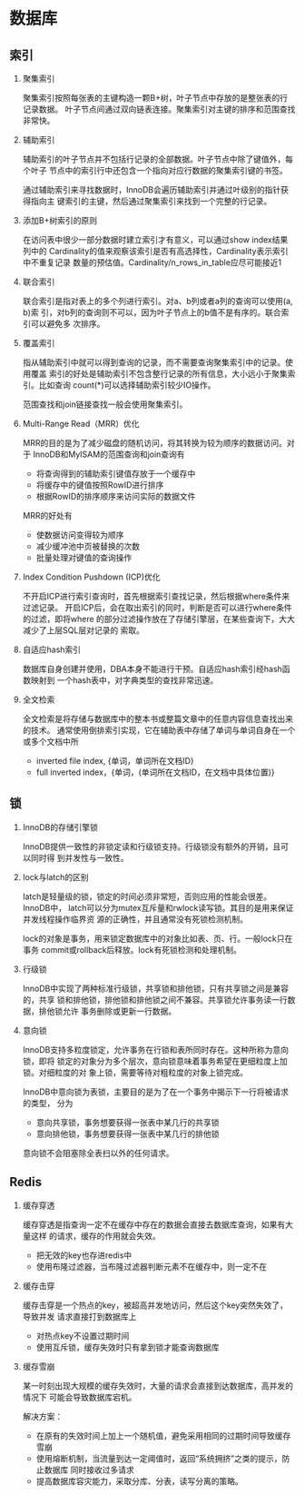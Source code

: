 # 数据库

## 索引

1. 聚集索引

    聚集索引按照每张表的主键构造一颗B+树，叶子节点中存放的是整张表的行记录数据。
    叶子节点间通过双向链表连接。聚集索引对主键的排序和范围查找非常快。

1. 辅助索引

    辅助索引的叶子节点并不包括行记录的全部数据。叶子节点中除了键值外，每个叶子
    节点中的索引行中还包含一个指向对应行数据的聚集索引键的书签。

    通过辅助索引来寻找数据时，InnoDB会遍历辅助索引并通过叶级别的指针获得指向主
    键索引的主键，然后通过聚集索引来找到一个完整的行记录。

1. 添加B+树索引的原则

    在访问表中很少一部分数据时建立索引才有意义，可以通过show index结果列中的
    Cardinality的值来观察该索引是否有高选择性，Cardinality表示索引中不重复记录
    数量的预估值。Cardinality/n_rows_in_table应尽可能接近1

1. 联合索引

    联合索引是指对表上的多个列进行索引。对a、b列或者a列的查询可以使用(a, b)索
    引，对b列的查询则不可以，因为叶子节点上的b值不是有序的。联合索引可以避免多
    次排序。

1. 覆盖索引

    指从辅助索引中就可以得到查询的记录，而不需要查询聚集索引中的记录。使用覆盖
    索引的好处是辅助索引不包含整行记录的所有信息，大小远小于聚集索引。比如查询
    count(*)可以选择辅助索引较少IO操作。

    范围查找和join链接查找一般会使用聚集索引。

1. Multi-Range Read（MRR）优化

    MRR的目的是为了减少磁盘的随机访问，将其转换为较为顺序的数据访问。对于
    InnoDB和MyISAM的范围查询和join查询有

    - 将查询得到的辅助索引键值存放于一个缓存中
    - 将缓存中的键值按照RowID进行排序
    - 根据RowID的排序顺序来访问实际的数据文件

    MRR的好处有

    - 使数据访问变得较为顺序
    - 减少缓冲池中页被替换的次数
    - 批量处理对键值的查询操作

1. Index Condition Pushdown (ICP)优化

    不开启ICP进行索引查询时，首先根据索引查找记录，然后根据where条件来过滤记录。
    开启ICP后，会在取出索引的同时，判断是否可以进行where条件的过滤，即将where
    的部分过滤操作放在了存储引擎层，在某些查询下，大大减少了上层SQL层对记录的
    索取。

1. 自适应hash索引

    数据库自身创建并使用，DBA本身不能进行干预。自适应hash索引经hash函数映射到
    一个hash表中，对字典类型的查找非常迅速。

1. 全文检索

    全文检索是将存储与数据库中的整本书或整篇文章中的任意内容信息查找出来的技术。
    通常使用倒排索引实现，它在辅助表中存储了单词与单词自身在一个或多个文档中所

    - inverted file index, {单词，单词所在文档ID}
    - full inverted index，{单词，(单词所在文档ID，在文档中具体位置)}

## 锁

1. InnoDB的存储引擎锁

    InnoDB提供一致性的非锁定读和行级锁支持。行级锁没有额外的开销，且可以同时得
    到并发性与一致性。

1. lock与latch的区别

    latch是轻量级的锁，锁定的时间必须非常短，否则应用的性能会很差。InnoDB中，
    latch可以分为mutex互斥量和rwlock读写锁。其目的是用来保证并发线程操作临界资
    源的正确性，并且通常没有死锁检测机制。

    lock的对象是事务，用来锁定数据库中的对象比如表、页、行。一般lock只在事务
    commit或rollback后释放。lock有死锁检测和处理机制。

1. 行级锁

    InnoDB中实现了两种标准行级锁，共享锁和排他锁，只有共享锁之间是兼容的，共享
    锁和排他锁，排他锁和排他锁之间不兼容。共享锁允许事务读一行数据，排他锁允许
    事务删除或更新一行数据。

1. 意向锁

    InnoDB支持多粒度锁定，允许事务在行锁和表所同时存在。这种所称为意向锁，即将
    锁定的对象分为多个层次，意向锁意味着事务希望在更细粒度上加锁。对细粒度的对
    象上锁，需要等待对粗粒度的对象上锁完成。

    InnoDB中意向锁为表锁，主要目的是为了在一个事务中揭示下一行将被请求的类型，
    分为

    - 意向共享锁，事务想要获得一张表中某几行的共享锁
    - 意向排他锁，事务想要获得一张表中某几行的排他锁

    意向锁不会阻塞除全表扫以外的任何请求。

## Redis

1. 缓存穿透

    缓存穿透是指查询一定不在缓存中存在的数据会直接去数据库查询，如果有大量这样
    的请求，缓存的作用就会失效。

    - 把无效的key也存进redis中
    - 使用布隆过滤器，当布隆过滤器判断元素不在缓存中，则一定不在

1. 缓存击穿

    缓存击穿是一个热点的key，被超高并发地访问，然后这个key突然失效了，导致并发
    请求直接打到数据库上

    - 对热点key不设置过期时间
    - 使用互斥锁，缓存失效时只有拿到锁才能查询数据库

1. 缓存雪崩

    某一时刻出现大规模的缓存失效时，大量的请求会直接到达数据库，高并发的情况下
    可能会导致数据库宕机。

    解决方案：

    - 在原有的失效时间上加上一个随机值，避免采用相同的过期时间导致缓存雪崩
    - 使用熔断机制，当流量到达一定阈值时，返回“系统拥挤”之类的提示，防止数据库
      同时接收过多请求
    - 提高数据库容灾能力，采取分库、分表，读写分离的策略。
